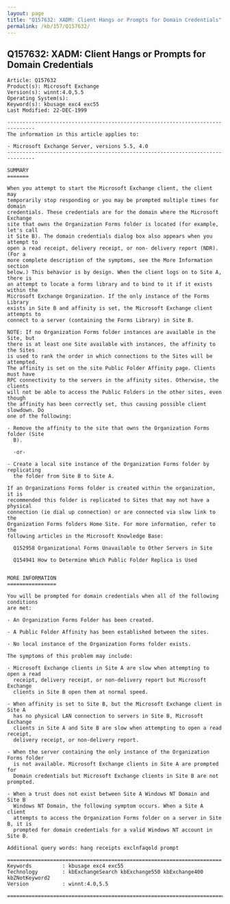 ```yaml
---
layout: page
title: "Q157632: XADM: Client Hangs or Prompts for Domain Credentials"
permalink: /kb/157/Q157632/
---
```


## Q157632: XADM: Client Hangs or Prompts for Domain Credentials

	Article: Q157632
	Product(s): Microsoft Exchange
	Version(s): winnt:4.0,5.5
	Operating System(s): 
	Keyword(s): kbusage exc4 exc55
	Last Modified: 22-DEC-1999
	
	-------------------------------------------------------------------------------
	The information in this article applies to:
	
	- Microsoft Exchange Server, versions 5.5, 4.0 
	-------------------------------------------------------------------------------
	
	SUMMARY
	=======
	
	When you attempt to start the Microsoft Exchange client, the client may
	temporarily stop responding or you may be prompted multiple times for domain
	credentials. These credentials are for the domain where the Microsoft Exchange
	site that owns the Organization Forms folder is located (for example, let's call
	it Site B). The domain credentials dialog box also appears when you attempt to
	open a read receipt, delivery receipt, or non- delivery report (NDR). (For a
	more complete description of the symptoms, see the More Information section
	below.) This behavior is by design. When the client logs on to Site A, there is
	an attempt to locate a forms library and to bind to it if it exists within the
	Microsoft Exchange Organization. If the only instance of the Forms Library
	exists in Site B and affinity is set, the Microsoft Exchange client attempts to
	connect to a server (containing the Forms Library) in Site B.
	
	NOTE: If no Organization Forms folder instances are available in the Site, but
	there is at least one Site available with instances, the affinity to the Sites
	is used to rank the order in which connections to the Sites will be attempted.
	The affinity is set on the site Public Folder Affinity page. Clients must have
	RPC connectivity to the servers in the affinity sites. Otherwise, the clients
	will not be able to access the Public Folders in the other sites, even though
	the affinity has been correctly set, thus causing possible client slowdown. Do
	one of the following:
	
	- Remove the affinity to the site that owns the Organization Forms folder (Site
	  B).
	
	  -or-
	
	- Create a local site instance of the Organization Forms folder by replicating
	  the folder from Site B to Site A.
	
	If an Organizations Forms folder is created within the organization, it is
	recommended this folder is replicated to Sites that may not have a physical
	connection (ie dial up connection) or are connected via slow link to the
	Organization Forms folders Home Site. For more information, refer to the
	following articles in the Microsoft Knowledge Base:
	
	  Q152958 Organizational Forms Unavailable to Other Servers in Site
	
	  Q154941 How to Determine Which Public Folder Replica is Used
	
	
	MORE INFORMATION
	================
	
	You will be prompted for domain credentials when all of the following conditions
	are met:
	
	- An Organization Forms Folder has been created.
	
	- A Public Folder Affinity has been established between the sites.
	
	- No local instance of the Organization Forms folder exists.
	
	The symptoms of this problem may include:
	
	- Microsoft Exchange clients in Site A are slow when attempting to open a read
	  receipt, delivery receipt, or non-delivery report but Microsoft Exchange
	  clients in Site B open them at normal speed.
	
	- When affinity is set to Site B, but the Microsoft Exchange client in Site A
	  has no physical LAN connection to servers in Site B, Microsoft Exchange
	  clients in Site A and Site B are slow when attempting to open a read receipt,
	  delivery receipt, or non-delivery report.
	
	- When the server containing the only instance of the Organization Forms folder
	  is not available. Microsoft Exchange clients in Site A are prompted for
	  Domain credentials but Microsoft Exchange clients in Site B are not prompted.
	
	- When a trust does not exist between Site A Windows NT Domain and Site B
	  Windows NT Domain, the following symptom occurs. When a Site A client
	  attempts to access the Organization Forms folder on a server in Site B, it is
	  prompted for domain credentials for a valid Windows NT account in Site B.
	
	Additional query words: hang receipts exclnfaqold prompt
	
	======================================================================
	Keywords          : kbusage exc4 exc55 
	Technology        : kbExchangeSearch kbExchange550 kbExchange400 kbZNotKeyword2
	Version           : winnt:4.0,5.5
	
	=============================================================================
	
